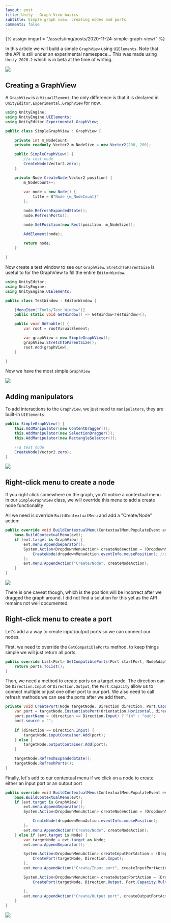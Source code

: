 ```yaml
---
layout: post
title: Unity - Graph View basics
subtitle: Simple graph view, creating nodes and ports
comments: false
---
```


{% assign imgurl = "/assets/img/posts/2020-11-24-simple-graph-view/" %}

In this article we will build a simple `GraphView` using `UIElements`. Note that the API is still under an experimental namespace...
This was made using `Unity 2020.2` which is in beta at the time of writing.

<img src="{{site.baseurl}}{{imgurl}}simple-graph-view-000.gif">

## Creating a GraphView

A `GraphView` is a `VisualElement`, the only difference is that it is declared in `UnityEditor.Experimental.GraphView` for now.


```csharp
using UnityEngine;
using UnityEngine.UIElements;
using UnityEditor.Experimental.GraphView;

public class SimpleGraphView : GraphView {

	private int m_NodeCount;
	private readonly Vector2 m_NodeSize = new Vector2(200, 200);

	public SimpleGraphView() {
		//a test node
		CreateNode(Vector2.zero);
	}

	private Node CreateNode(Vector2 position) {
		m_NodeCount++;
		
		var node = new Node() {
			title = $"Node {m_NodeCount}"
		};

		node.RefreshExpandedState();
		node.RefreshPorts();

		node.SetPosition(new Rect(position, m_NodeSize));

		AddElement(node);

		return node;
	}
	
}
```

Now create a test window to see our `GraphView`. `StretchToParentSize` is useful to for the GraphView to fill the entire `EditorWindow`.

```csharp
using UnityEditor;
using UnityEngine;
using UnityEngine.UIElements;

public class TestWindow : EditorWindow {

	[MenuItem("Tools/Test Window")]
	public static void GetWindow() => GetWindow<TestWindow>();

	public void OnEnable() {
		var root = rootVisualElement;

		var graphView = new SimpleGraphView();
		graphView.StretchToParentSize();
		root.Add(graphView);
	}

}
```

Now we have the most simple `GraphView`

<img src="{{site.baseurl}}{{imgurl}}simple-graph-view-001.png">

## Adding manipulators

To add interactions to the `GraphView`, we just need to `manipulators`, they are built-in `UIElements` 

```csharp
public SimpleGraphView() {
	this.AddManipulator(new ContentDragger());
	this.AddManipulator(new SelectionDragger());
	this.AddManipulator(new RectangleSelector());

	//a test node
	CreateNode(Vector2.zero);
}
```

<img src="{{site.baseurl}}{{imgurl}}simple-graph-view-002.gif">

## Right-click menu to create a node

If you right click somewhere on the graph, you'll notice a contextual menu.
In our `SimpleGraphView` class, we will override this menu to add a create node functionality

All we need is override `BuildContextualMenu` and add a "Create/Node" action:

```csharp
public override void BuildContextualMenu(ContextualMenuPopulateEvent evt) {
	base.BuildContextualMenu(evt);
	if (evt.target is GraphView) {
		evt.menu.AppendSeparator();
		System.Action<DropdownMenuAction> createNodeAction = (DropdownMenuAction dropdownMenuAction) => {
			CreateNode(dropdownMenuAction.eventInfo.mousePosition); //use current mouse position for the node position
		}; 
		evt.menu.AppendAction("Create/Node", createNodeAction);
	}
}
```

<img src="{{site.baseurl}}{{imgurl}}simple-graph-view-003.gif">

There is one caveat though, which is the position will be incorrect after we dragged the graph around. I did not find a solution for this yet as the API remains not well documented.

## Right-click menu to create a port

Let's add a a way to create input/output ports so we can connect our nodes.

First, we need to override the `GetCompatiblePorts` method, to keep things simple we will just return all ports.

```csharp
public override List<Port> GetCompatiblePorts(Port startPort, NodeAdapter nodeAdapter) {
	return ports.ToList();
}
```

Then, we need a method to create ports on a target node.
The direction can be `Direction.Input` or `Direction.Output`, the `Port.Capacity` allow us to connect multiple or just one other port to our port.
We also need to call refresh methods we can see the ports after we add them.

```csharp
private void CreatePort(Node targetNode, Direction direction, Port.Capacity capacity=Port.Capacity.Single) {
	var port = targetNode.InstantiatePort(Orientation.Horizontal, direction, capacity, typeof(float));
	port.portName = (direction == Direction.Input) ? "in" : "out";
	port.source = "";
	
	if (direction == Direction.Input) {
		targetNode.inputContainer.Add(port);
	} else {
		targetNode.outputContainer.Add(port);
	}

	targetNode.RefreshExpandedState();
	targetNode.RefreshPorts();
}
```

Finally, let's add to our contextual menu if we click on a node to create either an input port or an output port

```csharp
public override void BuildContextualMenu(ContextualMenuPopulateEvent evt) {
	base.BuildContextualMenu(evt);
	if (evt.target is GraphView) {
		evt.menu.AppendSeparator();
		System.Action<DropdownMenuAction> createNodeAction = (DropdownMenuAction dropdownMenuAction) => {

			CreateNode(dropdownMenuAction.eventInfo.mousePosition);
		}; 
		evt.menu.AppendAction("Create/Node", createNodeAction);
	} else if (evt.target is Node) {
		var targetNode = evt.target as Node;
		evt.menu.AppendSeparator();

		System.Action<DropdownMenuAction> createInputPortAction = (DropdownMenuAction dropdownMenuAction) => {
			CreatePort(targetNode, Direction.Input);
		}; 
		evt.menu.AppendAction("Create/Input port", createInputPortAction);

		System.Action<DropdownMenuAction> createOutputPortAction = (DropdownMenuAction dropdownMenuAction) => {
			CreatePort(targetNode, Direction.Output, Port.Capacity.Multi);

		}; 
		evt.menu.AppendAction("Create/Output port", createOutputPortAction);
	}
}
```

<img src="{{site.baseurl}}{{imgurl}}simple-graph-view-000.gif">